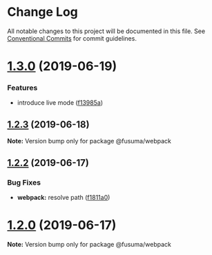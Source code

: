 # Change Log

All notable changes to this project will be documented in this file.
See [Conventional Commits](https://conventionalcommits.org) for commit guidelines.

# [1.3.0](https://github.com/hiroppy/fusuma/compare/v1.2.3...v1.3.0) (2019-06-19)

### Features

- introduce live mode ([f13985a](https://github.com/hiroppy/fusuma/commit/f13985a))

## [1.2.3](https://github.com/hiroppy/fusuma/compare/v1.2.2...v1.2.3) (2019-06-18)

**Note:** Version bump only for package @fusuma/webpack

## [1.2.2](https://github.com/hiroppy/fusuma/compare/v1.2.1...v1.2.2) (2019-06-17)

### Bug Fixes

- **webpack:** resolve path ([f1811a0](https://github.com/hiroppy/fusuma/commit/f1811a0))

# [1.2.0](https://github.com/hiroppy/fusuma/compare/v1.1.2...v1.2.0) (2019-06-17)

**Note:** Version bump only for package @fusuma/webpack
